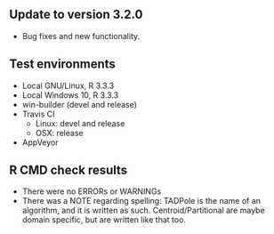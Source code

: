 ## Update to version 3.2.0
* Bug fixes and new functionality.

## Test environments
* Local GNU/Linux, R 3.3.3
* Local Windows 10, R 3.3.3
* win-builder (devel and release)
* Travis CI
  + Linux: devel and release
  + OSX: release
* AppVeyor

## R CMD check results
* There were no ERRORs or WARNINGs
* There was a NOTE regarding spelling: TADPole is the name of an algorithm, and it is written as such. Centroid/Partitional are maybe domain specific, but are written like that too.
